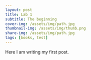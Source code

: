 ```yaml
---
layout: post
title: Lab 1
subtitle: The beginning
cover-img: /assets/img/path.jpg
thumbnail-img: /assets/img/thumb.png
share-img: /assets/img/path.jpg
tags: [books, test]
---
```


Here I am writing my first post. 
